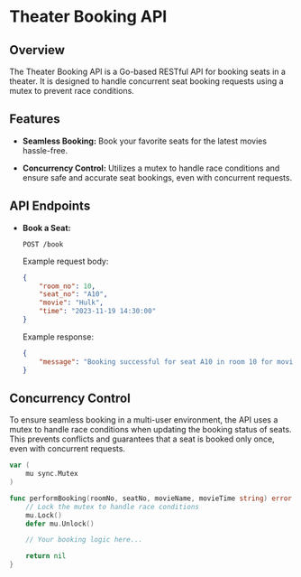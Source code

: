 # Theater Booking API

## Overview

The Theater Booking API is a Go-based RESTful API for booking seats in a theater. It is designed to handle concurrent seat booking requests using a mutex to prevent race conditions.

## Features

- **Seamless Booking:** Book your favorite seats for the latest movies hassle-free.

- **Concurrency Control:** Utilizes a mutex to handle race conditions and ensure safe and accurate seat bookings, even with concurrent requests.


## API Endpoints

- **Book a Seat:**

    ```http
    POST /book
    ```

    Example request body:

    ```json
    {
        "room_no": 10,
        "seat_no": "A10",
        "movie": "Hulk",
        "time": "2023-11-19 14:30:00"
    }
    ```

    Example response:

    ```json
    {
        "message": "Booking successful for seat A10 in room 10 for movie Hulk at 2023-11-19 14:30:00"
    }
    ```

## Concurrency Control

To ensure seamless booking in a multi-user environment, the API uses a mutex to handle race conditions when updating the booking status of seats. This prevents conflicts and guarantees that a seat is booked only once, even with concurrent requests.

```go
var (
    mu sync.Mutex
)

func performBooking(roomNo, seatNo, movieName, movieTime string) error {
    // Lock the mutex to handle race conditions
    mu.Lock()
    defer mu.Unlock()

    // Your booking logic here...

    return nil
}
